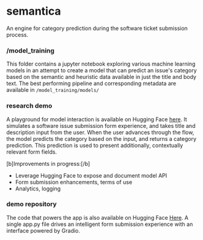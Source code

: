 # semantica
An engine for category prediction during the software ticket submission process.

### /model_training
This folder contains a jupyter notebook exploring various machine learning models in an attempt to create a model that can predict an issue's category based on the semantic and heuristic data available in just the title and body text. The best performing pipeline and corresponding metadata are available in `/model_training/models/`

### research demo
A playground for model interaction is available on Hugging Face [here]( https://huggingface.co/spaces/bodhichristian/semantica). It simulates a software issue submission form experience, and takes title and description input from the user. When the user advances through the flow, the model predicts the category based on the input, and returns a category prediction. This prediction is used to present additionally, contextually relevant form fields.

[b]Improvements in progress:[/b]
- Leverage Hugging Face to expose and document model API 
- Form submission enhancements, terms of use
- Analytics, logging

### demo repository
The code that powers the app is also available on Hugging Face [Here](https://huggingface.co/spaces/bodhichristian/semantica/tree/main). A single app.py file drives an intelligent form submission experience with an interface powered by Gradio.
